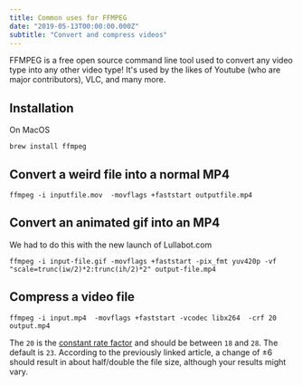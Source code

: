```yaml
---
title: Common uses for FFMPEG
date: "2019-05-13T00:00:00.000Z"
subtitle: "Convert and compress videos"
---
```


FFMPEG is a free open source command line tool used to convert any video type into any other video type! It's used by the likes of Youtube (who are major contributors), VLC, and many more.

## Installation
On MacOS

```
brew install ffmpeg
```

## Convert a weird file into a normal MP4

```
ffmpeg -i inputfile.mov  -movflags +faststart outputfile.mp4
```

## Convert an animated gif into an MP4

 We had to do this with the new launch of Lullabot.com

 ```
 ffmpeg -i input-file.gif -movflags +faststart -pix_fmt yuv420p -vf "scale=trunc(iw/2)*2:trunc(ih/2)*2" output-file.mp4
 ```

 ## Compress a video file

```
ffmpeg -i input.mp4  -movflags +faststart -vcodec libx264  -crf 20 output.mp4
```

The `20` is the [constant rate factor](https://slhck.info/video/2017/02/24/crf-guide.html) and should be between `18` and `28`. The default is `23`. According to the previously linked article, a change of ±6 should result in about half/double the file size, although your results might vary.
